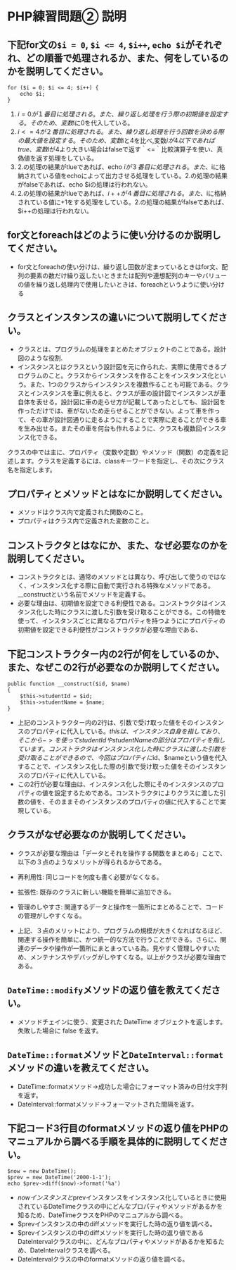 # PHP練習問題② 説明

## 下記for文の`$i = 0`, `$i <= 4`, `$i++`, `echo $i`がそれぞれ、どの順番で処理されるか、また、何をしているのかを説明してください。

```
for ($i = 0; $i <= 4; $i++) {
    echo $i;
}
```
1. $i = 0　が１番目に処理される。また、繰り返し処理を行う際の初期値を設定する。そのため、変数$iに0を代入している。
2. $i <= 4　が２番目に処理される。また、繰り返し処理を行う回数を決める際の最大値を設定する。そのため、変数$iと4を比べ,変数$iが4以下であればtrue、変数$iが4より大きい場合はfalseで返す｀<=｀比較演算子を使い、真偽値を返す処理をしている。
3. 2.の処理の結果がtlueであれば、echo $i　が３番目に処理される。また、$iに格納されている値をechoによって出力させる処理をしている。2.の処理の結果がfalseであれば、echo $iの処理は行われない。
4. 2.の処理の結果がtlueであれば、$i++　が４番目に処理される。また、$iに格納されている値に+1をする処理をしている。2.の処理の結果がfalseであれば、$i++の処理は行われない。

## for文とforeachはどのように使い分けるのか説明してください。
- for文とforeachの使い分けは、繰り返し回数が定まっているときはfor文、配列の要素の数だけ繰り返したいときまたは配列や連想配列のキーやバリューの値を繰り返し処理内で使用したいときは、foreachというように使い分ける

## クラスとインスタンスの違いについて説明してください。
- クラスとは、プログラムの処理をまとめたオブジェクトのことである。設計図のような役割.
- インスタンスとはクラスという設計図を元に作られた、実際に使用できるプログラムのこと。クラスからインスタンスを作ることをインスタンス化という。また、1つのクラスからインスタンスを複数作ることも可能である。クラスとインスタンスを車に例えると、クラスが車の設計図でインスタンスが車自体を表せる。設計図に車の走らせ方が記載してあったとしても、設計図を作っただけでは、車がないため走らせることができない。よって車を作って、その車が設計図通りに走るようにすることで実際に走ることができる車を生み出せる。またその車を何台も作れるように、クラスも複数回インスタンス化できる。

クラスの中では主に、プロパティ（変数や定数）やメソッド（関数）の定義を記述します。クラスを定義するには、classキーワードを指定し、その次にクラス名を指定します。

## プロパティとメソッドとはなにか説明してください。
- メソッドはクラス内で定義された関数のこと。
- プロパティはクラス内で定義された変数のこと。

## コンストラクタとはなにか、また、なぜ必要なのかを説明してください。
- コンストラクタとは、通常のメソッドとは異なり、呼び出して使うのではなく、インスタンス化する際に自動で実行される特殊なメソッドである。__constructという名前でメソッドを定義する。
- 必要な理由は、初期値を設定できる利便性である。コンストラクタはインスタンス化した時にクラスに渡した引数を受け取ることができる。この特徴を使って、インスタンスごとに異なるプロパティを持つようににプロパティの初期値を設定できる利便性がコンストラクタが必要な理由である、

## 下記コンストラクター内の2行が何をしているのか、また、なぜこの2行が必要なのか説明してください。
```
public function __construct($id, $name)
{
    $this->studentId = $id;
    $this->studentName = $name;
}
```
- 上記のコンストラクター内の2行は、引数で受け取った値をそのインスタンスのプロパティに代入している。$thisは、インスタンス自身を指しており、そこから->を使ってstudentIdやstudentNameの部分はプロパティを指しています。コンストラクタはインスタンス化した時にクラスに渡した引数を受け取ることができるので、今回はプロパティに$id、$nameという値を代入することで、インスタンス化した際の引数で受け取った値をそのインスタンスのプロパティに代入している。
- この2行が必要な理由は、インスタンス化した際にそのインスタンスのプロパティの値を設定するためである。コンストラクタによりクラスに渡した引数の値を、そのままそのインスタンスのプロパティの値に代入することで実現している。

## クラスがなぜ必要なのか説明してください。
- クラスが必要な理由は「データとそれを操作する関数をまとめる」ことで、以下の３点のようなメリットが得られるからである。

- 再利用性: 同じコードを何度も書く必要がなくなる。
- 拡張性: 既存のクラスに新しい機能を簡単に追加できる。
- 管理のしやすさ: 関連するデータと操作を一箇所にまとめることで、コードの管理がしやすくなる。

- 上記、３点のメリットにより、プログラムの規模が大きくなればなるほど、関連する操作を簡単に、かつ統一的な方法で行うことができる。さらに、関連のデータや操作が一箇所にまとまっている為。見やすく管理しやすいため、メンテナンスやデバッグがしやすくなる。以上がクラスが必要な理由である。

## `DateTime::modify`メソッドの返り値を教えてください。
- メソッドチェインに使う、変更された DateTime オブジェクトを返します。失敗した場合に false を返す。

## `DateTime::format`メソッドと`DateInterval::format`メソッドの違いを教えてください。
- DateTime::formatメソッド→成功した場合にフォーマット済みの日付文字列を返す。
- DateInterval::formatメソッド→フォーマットされた間隔を返す。

## 下記コード3行目のformatメソッドの返り値をPHPのマニュアルから調べる手順を具体的に説明してください。
```
$now = new DateTime();
$prev = new DateTime('2000-1-1');
echo $prev->diff($now)->format('%a')
```
- $nowインスタンスと$prevインスタンスをインスタンス化しているときに使用されているDateTimeクラスの中にどんなプロパティやメソッドがあるかを知るため、DateTimeクラスをPHPのマニュアルから調べる。
- $prevインスタンスの中のdiffメソッドを実行した時の返り値を調べる。
- $prevインスタンスの中のdiffメソッドを実行した時の返り値であるDateIntervalクラスの中に、どんなプロパティやメソッドがあるかを知るため、DateIntervalクラスを調べる。
- DateIntervalクラスの中のformatメソッドの返り値を調べる。